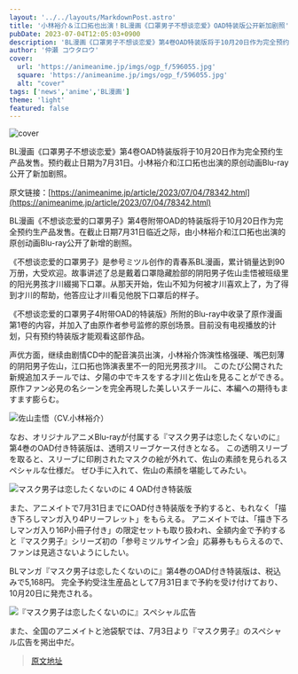 ```yaml
---
layout: '../../layouts/MarkdownPost.astro'
title: '小林裕介＆江口拓也出演！BL漫画《口罩男子不想谈恋爱》OAD特装版公开新加剧照'
pubDate: 2023-07-04T12:05:03+0900
description: 'BL漫画《口罩男子不想谈恋爱》第4卷OAD特装版将于10月20日作为完全预约生产品发售。小林裕介和江口拓也出演的原创动画Blu-ray公开了新加剧照，预约截止日期为7月31日。'
author: '仲瀬 コウタロウ'
cover:
  url: 'https://animeanime.jp/imgs/ogp_f/596055.jpg'
  square: 'https://animeanime.jp/imgs/ogp_f/596055.jpg'
  alt: "cover"
tags: ['news','anime','BL漫画']
theme: 'light'
featured: false
---
```


![cover](https://animeanime.jp/imgs/ogp_f/596055.jpg)

BL漫画《口罩男子不想谈恋爱》第4卷OAD特装版将于10月20日作为完全预约生产品发售。预约截止日期为7月31日。小林裕介和江口拓也出演的原创动画Blu-ray公开了新加剧照。

原文链接：[https://animeanime.jp/article/2023/07/04/78342.html](https://animeanime.jp/article/2023/07/04/78342.html)

BL漫画《不想谈恋爱的口罩男子》第4卷附带OAD的特装版将于10月20日作为完全预约生产品发售。在截止日期7月31日临近之际，由小林裕介和江口拓也出演的原创动画Blu-ray公开了新增的剧照。

《不想谈恋爱的口罩男子》是参号ミツル创作的青春系BL漫画，累计销量达到90万册，大受欢迎。故事讲述了总是戴着口罩隐藏脸部的阴阳男子佐山圭悟被班级里的阳光男孩才川綴揭下口罩。从那天开始，佐山不知为何被才川喜欢上了，为了得到才川的帮助，他答应让才川看见他脱下口罩后的样子。

《不想谈恋爱的口罩男子4附带OAD的特装版》所附的Blu-ray中收录了原作漫画第1卷的内容，并加入了由原作者参号监修的原创场景。目前没有电视播放的计划，只有预约特装版才能观看这部作品。

声优方面，继续由剧情CD中的配音演员出演，小林裕介饰演性格强硬、嘴巴刻薄的阴阳男子佐山，江口拓也饰演表里不一的阳光男孩才川。
このたび公開された新規追加スチールでは、夕陽の中でキスをする才川と佐山を見ることができる。 原作ファン必見の名シーンを完全再現した美しいスチールに、本編への期待もますます膨らむ。

![佐山圭悟（CV.小林裕介）](https://animeanime.jp/imgs/zoom/596057.png)

なお、オリジナルアニメBlu-rayが付属する『マスク男子は恋したくないのに』第4巻のOAD付き特装版は、透明スリーブケース付きとなる。 この透明スリーブを取ると、スリーブに印刷されたマスクの絵が外れて、佐山の素顔を見られるスペシャルな仕様だ。 ぜひ手に入れて、佐山の素顔を堪能してみたい。

![マスク男子は恋したくないのに 4 OAD付き特装版](https://animeanime.jp/imgs/zoom/596063.jpg)

また、アニメイトで7月31日までにOAD付き特装版を予約すると、もれなく「描き下ろしマンガ入り4Pリーフレット」をもらえる。 アニメイトでは、「描き下ろしマンガ入り16P小冊子付き」の限定セットも取り扱われ、全額内金で予約すると『マスク男子』シリーズ初の「参号ミツルサイン会」応募券ももらえるので、ファンは見逃さないようにしたい。

BLマンガ『マスク男子は恋したくないのに』第4巻のOAD付き特装版は、税込みで5,168円。 完全予約受注生産品として7月31日まで予約を受け付けており、10月20日に発売される。

![『マスク男子は恋したくないのに』スペシャル広告](https://animeanime.jp/imgs/zoom/596058.jpg)

また、全国のアニメイトと池袋駅では、7月3日より『マスク男子』のスペシャル広告を掲出中だ。

>[原文地址](https://animeanime.jp/article/2023/07/04/78342.html)  